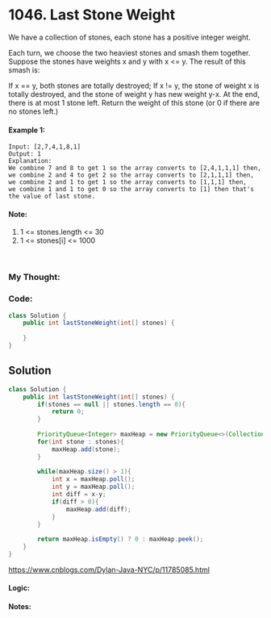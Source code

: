 # 1046. Last Stone Weight

We have a collection of stones, each stone has a positive integer weight.

Each turn, we choose the two heaviest stones and smash them together.  Suppose the stones have weights x and y with x <= y.  The result of this smash is:

If x == y, both stones are totally destroyed;
If x != y, the stone of weight x is totally destroyed, and the stone of weight y has new weight y-x.
At the end, there is at most 1 stone left.  Return the weight of this stone (or 0 if there are no stones left.)

#### Example 1:
```
Input: [2,7,4,1,8,1]
Output: 1
Explanation: 
We combine 7 and 8 to get 1 so the array converts to [2,4,1,1,1] then,
we combine 2 and 4 to get 2 so the array converts to [2,1,1,1] then,
we combine 2 and 1 to get 1 so the array converts to [1,1,1] then,
we combine 1 and 1 to get 0 so the array converts to [1] then that's the value of last stone.
```

#### Note:
1. 1 <= stones.length <= 30
2. 1 <= stones[i] <= 1000


<br>

### My Thought: 


### Code: 
```java
class Solution {
    public int lastStoneWeight(int[] stones) {
        
    }
}

```    


## Solution
```java
class Solution {
    public int lastStoneWeight(int[] stones) {
        if(stones == null || stones.length == 0){
            return 0;
        }
        
        PriorityQueue<Integer> maxHeap = new PriorityQueue<>(Collections.reverseOrder());
        for(int stone : stones){
            maxHeap.add(stone);
        }
        
        while(maxHeap.size() > 1){
            int x = maxHeap.poll();
            int y = maxHeap.poll();
            int diff = x-y;
            if(diff > 0){
                maxHeap.add(diff);
            }
        }
        
        return maxHeap.isEmpty() ? 0 : maxHeap.peek();
    }
}
```

https://www.cnblogs.com/Dylan-Java-NYC/p/11785085.html

#### Logic: 

#### Notes: 


